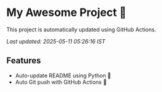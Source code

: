 # My Awesome Project 🚀

This project is automatically updated using GitHub Actions.

_Last updated: 2025-05-11 05:26:16 IST_

## Features
- Auto-update README using Python 🐍
- Auto Git push with GitHub Actions 🤖
